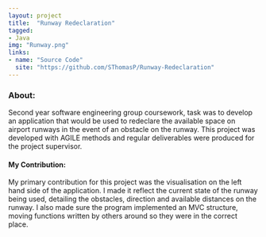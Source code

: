 ```yaml
---
layout: project
title:  "Runway Redeclaration"
tagged:
- Java
img: "Runway.png"
links:
- name: "Source Code"
  site: "https://github.com/SThomasP/Runway-Redeclaration"
---
```

### About:

Second year software engineering group coursework, task was to develop an application that would be used to redeclare the available space on airport runways in the event of an obstacle on the runway. This project was developed with AGILE methods and regular deliverables were produced for the project supervisor.

#### My Contribution:

My primary contribution for this project was the visualisation on the left hand side of the application. I made it reflect the current state of the runway being used, detailing the obstacles, direction and available distances on the runway. I also made sure the program implemented an MVC structure, moving functions written by others around so they were in the correct place.